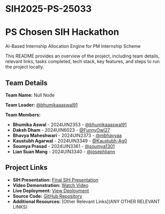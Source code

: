 # SIH2025-PS-25033

# PS Chosen SIH Hackathon
Al-Based Internship Allocation Engine for PM Internship Scheme

This README provides an overview of the project, including team details, relevant links, tasks completed, tech stack, key features, and steps to run the project locally.

## Team Details

**Team Name:** Null Node

**Team Leader:** [@bhumikaaaswal91](https://github.com/bhumikaaaswal91)

**Team Members:**

- **Bhumika Aswal** - 2024UIN2353 - [@bhumikaaaswal91](https://github.com/bhumikaaaswal91)
- **Daksh Dham** - 2024UIN6023 - [@FunnyOwl27](https://github.com/FunnyOwl27)
- **Bhavya Maheshwari** - 2024UIN2373 - [@mbhavyaa](https://github.com/mbhavyaa)
- **Kaustubh Agarwal** - 2024UIN3349 - [@Kaustubh-Ag0](https://github.com/Kaustubh-Ag0)
- **Soumya Prasad** - 2024UIN3361 - [@soumya1301](https://github.com/soumya1301)
- **Lian Suan Mang** - 2024UIN3340 - [@josephliann](https://github.com/josephliann)

## Project Links

- **SIH Presentation:** [Final SIH Presentation](https://github.com/sihnsut2025-hash/sih-semi-final/blob/main/SIH2025-IDEA-Presentation-pptx%20.pdf)
- **Video Demonstration:** [Watch Video](https://youtu.be/EVhAsE9wliE)
- **Live Deployment:** [View Deployment](https://avsarx.pythonanywhere.com)
- **Source Code:** [GitHub Repository](https://github.com/sihnsut2025-hash/SIH2025-PS-25033/tree/main/source%20code)
- **Additional Resources:** [Other Relevant Links](ANY OTHER RELEVANT LINKS)
